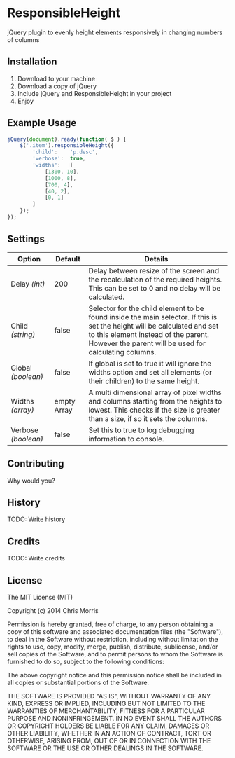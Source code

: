 # ResponsibleHeight
jQuery plugin to evenly height elements responsively in changing numbers of columns

## Installation

1. Download to your machine
2. Download a copy of jQuery
3. Include jQuery and ResponsibleHeight in your project
4. Enjoy

## Example Usage
```javascript
jQuery(document).ready(function( $ ) {
	$('.item').responsibleHeight({
		'child': 	'p.desc',
    	'verbose': 	true,
		'widths': 	[
			[1300, 10],
			[1000, 8],
			[700, 4],
			[40, 2],
			[0, 1]
		]
	});
});
```

## Settings

Option  | Default | Details
------------- | ------------- | -------------
Delay *(int)*  | 200 | Delay between resize of the screen and the recalculation of the required heights. This can be set to 0 and no delay will be calculated.
Child *(string)*  | false | Selector for the child element to be found inside the main selector. If this is set the height will be calculated and set to this element instead of the parent. However the parent will be used for calculating columns.
Global *(boolean)* | false | If global is set to true it will ignore the widths option and set all elements (or their children) to the same height.
Widths *(array)* | empty Array | A multi dimensional array of pixel widths and columns starting from the heights to lowest. This checks if the size is greater than a size, if so it sets the columns.
Verbose *(boolean)* | false | Set this to true to log debugging information to console.

## Contributing

Why would you?

## History

TODO: Write history

## Credits

TODO: Write credits

## License

The MIT License (MIT)

Copyright (c) 2014 Chris Morris

Permission is hereby granted, free of charge, to any person obtaining a copy
of this software and associated documentation files (the "Software"), to deal
in the Software without restriction, including without limitation the rights
to use, copy, modify, merge, publish, distribute, sublicense, and/or sell
copies of the Software, and to permit persons to whom the Software is
furnished to do so, subject to the following conditions:

The above copyright notice and this permission notice shall be included in all
copies or substantial portions of the Software.

THE SOFTWARE IS PROVIDED "AS IS", WITHOUT WARRANTY OF ANY KIND, EXPRESS OR
IMPLIED, INCLUDING BUT NOT LIMITED TO THE WARRANTIES OF MERCHANTABILITY,
FITNESS FOR A PARTICULAR PURPOSE AND NONINFRINGEMENT. IN NO EVENT SHALL THE
AUTHORS OR COPYRIGHT HOLDERS BE LIABLE FOR ANY CLAIM, DAMAGES OR OTHER
LIABILITY, WHETHER IN AN ACTION OF CONTRACT, TORT OR OTHERWISE, ARISING FROM,
OUT OF OR IN CONNECTION WITH THE SOFTWARE OR THE USE OR OTHER DEALINGS IN THE
SOFTWARE.
